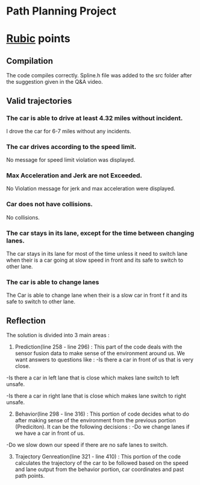 # Path Planning Project
# [Rubic](https://review.udacity.com/#!/rubrics/1020/view) points

## Compilation
The code compiles correctly. Spline.h file was added to the src folder after the suggestion given in the Q&A video.

## Valid trajectories

### The car is able to drive at least 4.32 miles without incident.
I drove the car for 6-7 miles without any incidents.

### The car drives according to the speed limit.
No message for speed limit violation was displayed.

### Max Acceleration and Jerk are not Exceeded.
No Violation message for jerk and max acceleration were displayed.

### Car does not have collisions.
No collisions.

### The car stays in its lane, except for the time between changing lanes.
The car stays in its lane for most of the time unless it need to switch lane when their is a car going at slow speed in front and its safe to switch to other lane.

### The car is able to change lanes
The Car is able to change lane when their is a slow car in front f it and its safe to switch to other lane.

## Reflection

The solution is divided into 3 main areas :

1. Prediction(line 258 - line 296) : This part of the code deals with the sensor fusion data to make sense of the environment around us. We want answers to questions like :
-Is there a car in front of us that is very close.

-Is there a car in left lane that is close which makes lane switch to left unsafe.

-Is there a car in right lane that is close which makes lane switch to right unsafe.

2. Behavior(line 298 - line 316) : 
This portion of code decides what to do after making sense of the environment from the previous portion (Prediciton). It can be the following decisions :
-Do we change lanes if we have a car in front of us.

-Do we slow down our speed if there are no safe lanes to switch.

3. Trajectory Genreation(line 321 - line 410) :
This portion of the code calculates the trajectory of the car to be followed based on the speed and lane output from the behavior portion, car coordinates and past path points.

